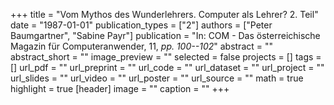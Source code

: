 +++
title = "Vom Mythos des Wunderlehrers. Computer als Lehrer? 2. Teil"
date = "1987-01-01"
publication_types = ["2"]
authors = ["Peter Baumgartner", "Sabine Payr"]
publication = "In: COM - Das österreichische Magazin für Computeranwender, 11, _pp. 100--102_"
abstract = ""
abstract_short = ""
image_preview = ""
selected = false
projects = []
tags = []
url_pdf = ""
url_preprint = ""
url_code = ""
url_dataset = ""
url_project = ""
url_slides = ""
url_video = ""
url_poster = ""
url_source = ""
math = true
highlight = true
[header]
image = ""
caption = ""
+++
